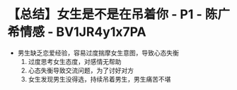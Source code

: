 # 【总结】女生是不是在吊着你 - P1 - 陈广希情感 - BV1JR4y1x7PA

-   男生缺乏恋爱经验，容易过度揣摩女生意图，导致心态失衡
    1.  过度思考女生态度，对感情无帮助
    2.  心态失衡导致交流问题，为了讨好对方
    3.  女生发现男生没得选，持续吊着男生，男生痛苦不堪